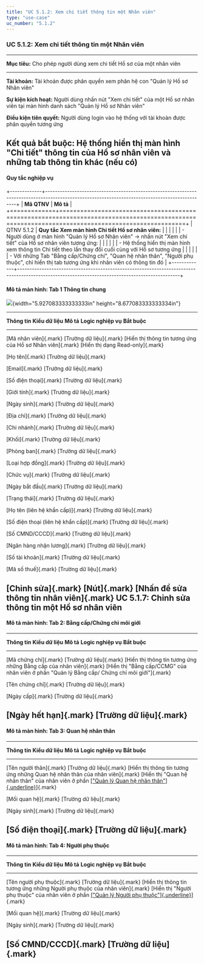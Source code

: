 ```yaml
---
title: "UC 5.1.2: Xem chi tiết thông tin một Nhân viên"
type: "use-case"
uc_number: "5.1.2"
---
```


### UC 5.1.2: Xem chi tiết thông tin một Nhân viên

  -----------------------------------------------------------------------------------------------------------------------------------------
  **Mục tiêu:**               Cho phép người dùng xem chi tiết Hồ sơ của một nhân viên
  --------------------------- -------------------------------------------------------------------------------------------------------------
  **Tài khoản:**              Tài khoản được phân quyền xem phân hệ con "Quản lý Hồ sơ Nhân viên"

  **Sự kiện kích hoạt:**      Người dùng nhấn nút "Xem chi tiết" của một Hồ sơ nhân viên tại màn hình danh sách "Quản lý Hồ sơ Nhân viên"

  **Điều kiện tiên quyết:**   Người dùng login vào hệ thống với tài khoản được phân quyền tương ứng

  **Kết quả bắt buộc:**       Hệ thống hiển thị màn hình "Chi tiết" thông tin của Hồ sơ nhân viên và những tab thông tin khác (nếu có)
  -----------------------------------------------------------------------------------------------------------------------------------------

#### Quy tắc nghiệp vụ

+-------------+------------------------------------------------------------------------------------------------------------------------------------------------+
| **Mã QTNV** | **Mô tả**                                                                                                                                      |
+=============+================================================================================================================================================+
| QTNV 5.1.2  | **Quy tắc Xem màn hình Chi tiết Hồ sơ nhân viên:**                                                                                             |
|             |                                                                                                                                                |
|             | -   Người dùng ở màn hình "Quản lý Hồ sơ Nhân viên" -\> nhấn nút "Xem chi tiết" của Hồ sơ nhân viên tương ứng:                                 |
|             |                                                                                                                                                |
|             |     -   Hệ thống hiển thị màn hình xem thông tin Chi tiết theo lần thay đổi cuối cùng với Hồ sơ tương ứng                                      |
|             |                                                                                                                                                |
|             |     -   Với những Tab "Bằng cấp/Chứng chỉ", "Quan hệ nhân thân", "Người phụ thuộc", chỉ hiển thị tab tương ứng khi nhân viên có thông tin đó   |
+-------------+------------------------------------------------------------------------------------------------------------------------------------------------+

#### Mô tả màn hình: Tab 1 Thông tin chung

![](media/image76.png){width="5.927083333333333in" height="8.677083333333334in"}

  ----------------------------------------------------------------------------------------------------------------------------------------------------------------------------------------------------
  **Thông tin**                               **Kiểu dữ liệu**          **Mô tả**                                                   **Logic nghiệp vụ**                                 **Bắt buộc**
  ------------------------------------------- ------------------------- ----------------------------------------------------------- --------------------------------------------------- --------------
  [Mã nhân viên]{.mark}                       [Trường dữ liệu]{.mark}   [Hiển thị thông tin tương ứng của Hồ sơ Nhân viên]{.mark}   [Hiển thị dạng Read-only]{.mark}                    

  [Họ tên]{.mark}                             [Trường dữ liệu]{.mark}                                                                                                                   

  [Email]{.mark}                              [Trường dữ liệu]{.mark}                                                                                                                   

  [Số điện thoại]{.mark}                      [Trường dữ liệu]{.mark}                                                                                                                   

  [Giới tính]{.mark}                          [Trường dữ liệu]{.mark}                                                                                                                   

  [Ngày sinh]{.mark}                          [Trường dữ liệu]{.mark}                                                                                                                   

  [Địa chỉ]{.mark}                            [Trường dữ liệu]{.mark}                                                                                                                   

  [Chi nhánh]{.mark}                          [Trường dữ liệu]{.mark}                                                                                                                   

  [Khối]{.mark}                               [Trường dữ liệu]{.mark}                                                                                                                   

  [Phòng ban]{.mark}                          [Trường dữ liệu]{.mark}                                                                                                                   

  [Loại hợp đồng]{.mark}                      [Trường dữ liệu]{.mark}                                                                                                                   

  [Chức vụ]{.mark}                            [Trường dữ liệu]{.mark}                                                                                                                   

  [Ngày bắt đầu]{.mark}                       [Trường dữ liệu]{.mark}                                                                                                                   

  [Trạng thái]{.mark}                         [Trường dữ liệu]{.mark}                                                                                                                   

  [Họ tên (liên hệ khẩn cấp)]{.mark}          [Trường dữ liệu]{.mark}                                                                                                                   

  [Số điện thoại (liên hệ khẩn cấp)]{.mark}   [Trường dữ liệu]{.mark}                                                                                                                   

  [Số CMND/CCCD]{.mark}                       [Trường dữ liệu]{.mark}                                                                                                                   

  [Ngân hàng nhận lương]{.mark}               [Trường dữ liệu]{.mark}                                                                                                                   

  [Số tài khoản]{.mark}                       [Trường dữ liệu]{.mark}                                                                                                                   

  [Mã số thuế]{.mark}                         [Trường dữ liệu]{.mark}                                                                                                                   

  [Chỉnh sửa]{.mark}                          [Nút]{.mark}              [Nhấn để sửa thông tin nhân viên]{.mark}                    UC 5.1.7: Chỉnh sửa thông tin một Hồ sơ nhân viên   
  ----------------------------------------------------------------------------------------------------------------------------------------------------------------------------------------------------

#### Mô tả màn hình: Tab 2: Bằng cấp/Chứng chỉ môi giới

  --------------------------------------------------------------------------------------------------------------------------------------------------------------------------------------------------------------------------------------
  **Thông tin**            **Kiểu dữ liệu**          **Mô tả**                                                            **Logic nghiệp vụ**                                                                             **Bắt buộc**
  ------------------------ ------------------------- -------------------------------------------------------------------- ----------------------------------------------------------------------------------------------- --------------
  [Mã chứng chỉ]{.mark}    [Trường dữ liệu]{.mark}   [Hiển thị thông tin tương ứng những Bằng cấp của nhân viên]{.mark}   [Hiển thị "Bằng cấp/CCMG" của nhân viên ở phần "Quản lý Bằng cấp/ Chứng chỉ môi giới"]{.mark}   

  [Tên chứng chỉ]{.mark}   [Trường dữ liệu]{.mark}                                                                                                                                                                        

  [Ngày cấp]{.mark}        [Trường dữ liệu]{.mark}                                                                                                                                                                        

  [Ngày hết hạn]{.mark}    [Trường dữ liệu]{.mark}                                                                                                                                                                        
  --------------------------------------------------------------------------------------------------------------------------------------------------------------------------------------------------------------------------------------

#### Mô tả màn hình: Tab 3: Quan hệ nhân thân

  ------------------------------------------------------------------------------------------------------------------------------------------------------------------------------------------------------------------------------------------------------------------------------------------------------------------
  **Thông tin**             **Kiểu dữ liệu**          **Mô tả**                                                                     **Logic nghiệp vụ**                                                                                                                                               **Bắt buộc**
  ------------------------- ------------------------- ----------------------------------------------------------------------------- ----------------------------------------------------------------------------------------------------------------------------------------------------------------- --------------
  [Tên người thân]{.mark}   [Trường dữ liệu]{.mark}   [Hiển thị thông tin tương ứng những Quan hệ nhân thân của nhân viên]{.mark}   [Hiển thị "Quan hệ nhân thân" của nhân viên ở phần [["Quản lý Quan hệ nhân thân"]{.underline}](#uc-5.3.1-xem-danh-sách-quan-hệ-nhân-thân-của-nhân-viên)]{.mark}   

  [Mối quan hệ]{.mark}      [Trường dữ liệu]{.mark}                                                                                                                                                                                                                                                   

  [Ngày sinh]{.mark}        [Trường dữ liệu]{.mark}                                                                                                                                                                                                                                                   

  [Số điện thoại]{.mark}    [Trường dữ liệu]{.mark}                                                                                                                                                                                                                                                   
  ------------------------------------------------------------------------------------------------------------------------------------------------------------------------------------------------------------------------------------------------------------------------------------------------------------------

#### Mô tả màn hình: Tab 4: Người phụ thuộc

  ---------------------------------------------------------------------------------------------------------------------------------------------------------------------------------------------------------------------------------------------------------------------------------------------------------------
  **Thông tin**                  **Kiểu dữ liệu**          **Mô tả**                                                                   **Logic nghiệp vụ**                                                                                                                                         **Bắt buộc**
  ------------------------------ ------------------------- --------------------------------------------------------------------------- ----------------------------------------------------------------------------------------------------------------------------------------------------------- --------------
  [Tên người phụ thuộc]{.mark}   [Trường dữ liệu]{.mark}   [Hiển thị thông tin tương ứng những Người phụ thuộc của nhân viên]{.mark}   [Hiển thị "Người phụ thuộc" của nhân viên ở phần [["Quản lý Người phụ thuộc"]{.underline}](#uc-5.4.1-xem-danh-sách-người-phụ-thuộc-của-nhân-viên)]{.mark}   

  [Mối quan hệ]{.mark}           [Trường dữ liệu]{.mark}                                                                                                                                                                                                                                           

  [Ngày sinh]{.mark}             [Trường dữ liệu]{.mark}                                                                                                                                                                                                                                           

  [Số CMND/CCCD]{.mark}          [Trường dữ liệu]{.mark}                                                                                                                                                                                                                                           
  ---------------------------------------------------------------------------------------------------------------------------------------------------------------------------------------------------------------------------------------------------------------------------------------------------------------
